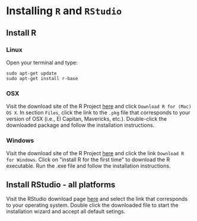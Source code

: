 # Installing `R` and `RStudio`

## Install R

### Linux

Open your terminal and type:

```
sudo apt-get update
sudo apt-get install r-base
```


### OSX

Visit the download site of the R Project [here](https://cloud.r-project.org/) and click `Download R for (Mac) OS X`. In section `Files`, click the link to the `.pkg` file that corresponds to your version of OSX (i.e., El Capitan, Mavericks, etc.). Double-click the downloaded package and follow the installation instructions.


### Windows

Visit the download site of the R Project [here](https://cloud.r-project.org/) and click the link `Download R for Windows`. Click on "install R for the first time" to download the R executable. Run the .exe file and follow the installation instructions.


## Install RStudio - all platforms


Visit the RStudio download page [here](https://www.rstudio.com/products/rstudio/download/#download) and select the link that corresponds to your operating system.
Double click the downloaded file to start the installation wizard and accept all default setings.

